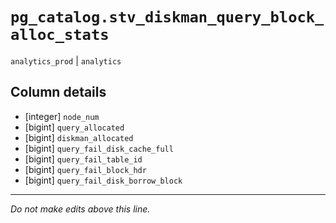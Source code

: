 # `pg_catalog.stv_diskman_query_block_alloc_stats`
`analytics_prod` | `analytics`

## Column details
* [integer]   `node_num`
* [bigint]    `query_allocated`
* [bigint]    `diskman_allocated`
* [bigint]    `query_fail_disk_cache_full`
* [bigint]    `query_fail_table_id`
* [bigint]    `query_fail_block_hdr`
* [bigint]    `query_fail_disk_borrow_block`

-------------------------------------------------------------------------------
*Do not make edits above this line.*

